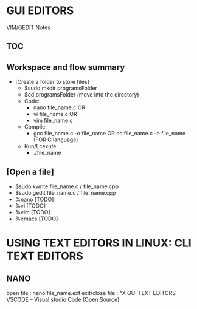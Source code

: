 
# GUI EDITORS
VIM/GEDIT
Notes

## TOC


## Workspace and flow summary
- [Create a folder to store files]
	- $sudo mkdir programsFolder
	- $cd programsFolder    (move into the directory)
	- Code: 
		- nano file_name.c OR
		- vi file_name.c OR
		- vim file_name.c 
	- Compile: 
		- gcc file_name.c -o file_name    OR cc file_name.c -o file_name (FOR C language)
	- Run/Ecexute: 
		- ./file_name

## [Open a file]
- $sudo kwrite file_name.c / file_name.cpp
- $sudo gedit file_name.c / file_name.cpp
- %nano  [TODO]
- %vi    [TODO]
- %vim   [TODO]
- %emacs [TODO]


# USING TEXT EDITORS IN LINUX: CLI TEXT EDITORS
## NANO

open file : nano file_name.ext
exit/close file : ^X
GUI TEXT EDITORS
VSCODE – Visual studio Code (Open Source)


